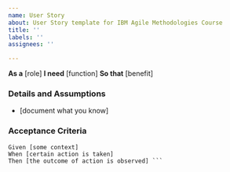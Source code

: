 ```yaml
---
name: User Story
about: User Story template for IBM Agile Methodologies Course
title: ''
labels: ''
assignees: ''

---
```


**As a** [role]
**I need** [function] 
**So that** [benefit]

### Details and Assumptions 
* [document what you know] 

### Acceptance Criteria 

```gherkin 
Given [some context] 
When [certain action is taken] 
Then [the outcome of action is observed] ```
